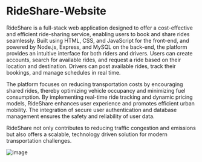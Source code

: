 # RideShare-Website
RideShare is a full-stack web application designed to offer a cost-effective and efficient ride-sharing service, enabling 
users to book and share rides seamlessly. Built using HTML, CSS, and JavaScript for the front-end, and powered by 
Node.js, Express, and MySQL on the back-end, the platform provides an intuitive interface for both riders and drivers. 
Users can create accounts, search for available rides, and request a ride based on their location and destination. 
Drivers can post available rides, track their bookings, and manage schedules in real time. 
 
The platform focuses on reducing transportation costs by encouraging shared rides, thereby optimizing vehicle 
occupancy and minimizing fuel consumption. By implementing real-time ride tracking and dynamic pricing models, 
RideShare enhances user experience and promotes efficient urban mobility. The integration of secure user 
authentication and database management ensures the safety and reliability of user data. 
 
RideShare not only contributes to reducing traffic congestion and emissions but also offers a scalable, technology
driven solution for modern transportation challenges.

![image](https://github.com/user-attachments/assets/d8091ec1-d5ef-4025-bfa2-238dcbecbaa6)
